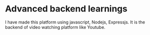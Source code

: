 # Advanced backend learnings

I have made this platform using javascript, Nodejs, Expressjs. It is the backend of video watching platform like Youtube.